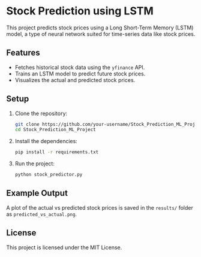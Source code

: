 
# Stock Prediction using LSTM

This project predicts stock prices using a Long Short-Term Memory (LSTM) model, a type of neural network suited for time-series data like stock prices.

## Features
- Fetches historical stock data using the `yfinance` API.
- Trains an LSTM model to predict future stock prices.
- Visualizes the actual and predicted stock prices.

## Setup

1. Clone the repository:
    ```bash
    git clone https://github.com/your-username/Stock_Prediction_ML_Project.git
    cd Stock_Prediction_ML_Project
    ```

2. Install the dependencies:
    ```bash
    pip install -r requirements.txt
    ```

3. Run the project:
    ```bash
    python stock_predictor.py
    ```

## Example Output

A plot of the actual vs predicted stock prices is saved in the `results/` folder as `predicted_vs_actual.png`.

## License
This project is licensed under the MIT License.
